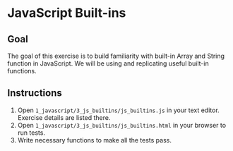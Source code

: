 # JavaScript Built-ins

## Goal

The goal of this exercise is to build familiarity with built-in Array and String function in JavaScript. We will be using and replicating useful built-in functions.

## Instructions

1. Open `1_javascript/3_js_builtins/js_builtins.js` in your text editor. Exercise details are listed there.
2. Open `1_javascript/3_js_builtins/js_builtins.html` in your browser to run tests.
3. Write necessary functions to make all the tests pass.
